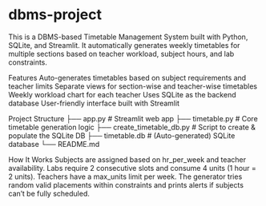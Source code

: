 # dbms-project
This is a DBMS-based Timetable Management System built with Python, SQLite, and Streamlit. It automatically generates weekly timetables for multiple sections based on teacher workload, subject hours, and lab constraints.


Features
Auto-generates timetables based on subject requirements and teacher limits
Separate views for section-wise and teacher-wise timetables
Weekly workload chart for each teacher
Uses SQLite as the backend database
User-friendly interface built with Streamlit

Project Structure
├── app.py                    # Streamlit web app
├── timetable.py             # Core timetable generation logic
├── create_timetable_db.py   # Script to create & populate the SQLite DB
├── timetable.db             # (Auto-generated) SQLite database
└── README.md

How It Works
Subjects are assigned based on hr_per_week and teacher availability.
Labs require 2 consecutive slots and consume 4 units (1 hour = 2 units).
Teachers have a max_units limit per week.
The generator tries random valid placements within constraints and prints alerts if subjects can’t be fully scheduled.
